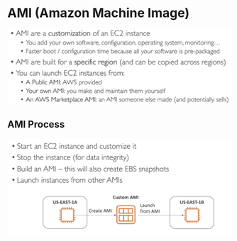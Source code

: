 # AMI  (Amazon Machine Image)
![Overview](./ami.png)


## AMI Process 
![AMI Process](./ami-process.png) 